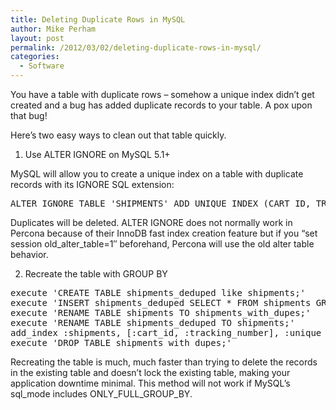 ```yaml
---
title: Deleting Duplicate Rows in MySQL
author: Mike Perham
layout: post
permalink: /2012/03/02/deleting-duplicate-rows-in-mysql/
categories:
  - Software
---
```

You have a table with duplicate rows &#8211; somehow a unique index didn&#8217;t get created and a bug has added duplicate records to your table. A pox upon that bug!

Here&#8217;s two easy ways to clean out that table quickly.

1) Use ALTER IGNORE on MySQL 5.1+

MySQL will allow you to create a unique index on a table with duplicate records with its IGNORE SQL extension:

<pre lang="sql">
ALTER IGNORE TABLE 'SHIPMENTS' ADD UNIQUE INDEX (CART_ID, TRACKING_NUMBER)
</pre>

Duplicates will be deleted. ALTER IGNORE does not normally work in Percona because of their InnoDB fast index creation feature but if you &#8220;set session old\_alter\_table=1&#8243; beforehand, Percona will use the old alter table behavior.

2) Recreate the table with GROUP BY

<pre lang="ruby">
execute 'CREATE TABLE shipments_deduped like shipments;'
execute 'INSERT shipments_deduped SELECT * FROM shipments GROUP BY cart_id, tracking_number;'
execute 'RENAME TABLE shipments TO shipments_with_dupes;'
execute 'RENAME TABLE shipments_deduped TO shipments;'
add_index :shipments, [:cart_id, :tracking_number], :unique => true
execute 'DROP TABLE shipments_with_dupes;'
</pre>

Recreating the table is much, much faster than trying to delete the records in the existing table and doesn&#8217;t lock the existing table, making your application downtime minimal. This method will not work if MySQL&#8217;s sql\_mode includes ONLY\_FULL\_GROUP\_BY.
